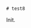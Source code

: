                                                                                                                                                                                                                                                                                              # test8

Init.
